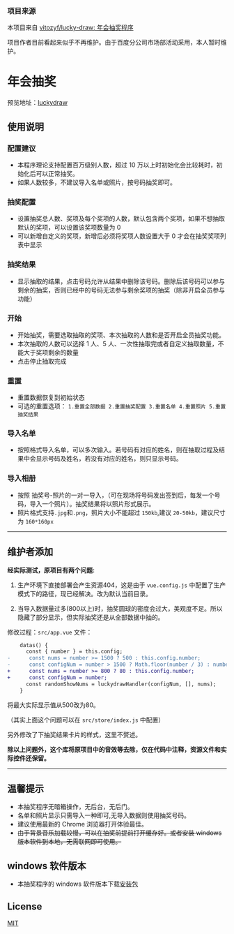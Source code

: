 ### 项目来源

本项目来自 [vitozyf/lucky-draw: 年会抽奖程序](https://github.com/vitozyf/lucky-draw)

项目作者目前看起来似乎不再维护。由于百度分公司市场部活动采用，本人暂时维护。

# 年会抽奖

预览地址：[luckydraw](https://luckylottery.netlify.app/#/)

## 使用说明

### 配置建议

- 本程序理论支持配置百万级别人数，超过 10 万以上时初始化会比较耗时，初始化后可以正常抽奖。
- 如果人数较多，不建议导入名单或照片，按号码抽奖即可。

### 抽奖配置

- 设置抽奖总人数、奖项及每个奖项的人数，默认包含两个奖项，如果不想抽取默认的奖项，可以设置该奖项数量为 0
- 可以新增自定义的奖项，新增后必须将奖项人数设置大于 0 才会在抽奖奖项列表中显示

### 抽奖结果

- 显示抽取的结果，点击号码允许从结果中删除该号码。删除后该号码可以参与剩余的抽奖，否则已经中的号码无法参与剩余奖项的抽奖（除非开启全员参与功能）

### 开始

- 开始抽奖，需要选取抽取的奖项、本次抽取的人数和是否开启全员抽奖功能。
- 本次抽取的人数可以选择 1 人、5 人、一次性抽取完或者自定义抽取数量，不能大于奖项剩余的数量
- 点击停止抽取完成

### 重置

- 重置数据恢复到初始状态
- 可选的重置选项：
  `1.重置全部数据 2.重置抽奖配置 3.重置名单 4.重置照片 5.重置抽奖结果`

### 导入名单

- 按照格式导入名单，可以多次输入。若号码有对应的姓名，则在抽取过程及结果中会显示号码及姓名，若没有对应的姓名，则只显示号码。

### 导入相册

- 按照 抽奖号-照片的一对一导入，（可在现场将号码发出签到后，每发一个号码，导入一个照片）。抽奖结果将以照片形式展示。
- 照片格式支持`.jpg`和`.png`，照片大小不能超过 `150kb`,建议 `20-50kb`，建议尺寸为 `160*160px`

---
## 维护者添加

**经实际测试，原项目有两个问题:**

1. 生产环境下直接部署会产生资源404，这是由于 `vue.config.js` 中配置了生产模式下的路径，现已经解决。改为默认当前目录。

2. 当导入数据量过多(800以上)时，抽奖圆球的密度会过大，美观度不足。所以隐藏了部分显示，但实际抽奖还是从全部数据中抽的。

  修改过程：`src/app.vue` 文件：

  ```diff
      datas() {
        const { number } = this.config;
  -      const nums = number >= 1500 ? 500 : this.config.number;
  -      const configNum = number > 1500 ? Math.floor(number / 3) : number;
  +      const nums = number >= 800 ? 80 : this.config.number;
  +      const configNum = number;
        const randomShowNums = luckydrawHandler(configNum, [], nums);
      }
  ```
  将最大实际显示值从500改为80。

（其实上面这个问题可以在 `src/store/index.js` 中配置）

另外修改了下抽奖结果卡片的样式，这里不赘述。

**除以上问题外，这个库将原项目中的音效等去除，仅在代码中注释，资源文件和实际控件还保留。**

---
## 温馨提示

- 本抽奖程序无暗箱操作，无后台，无后门。
- 名单和照片显示只需导入一种即可,无导入数据则使用抽奖号码。
- 建议使用最新的 Chrome 浏览器打开体验最佳。
- <del>由于背景音乐加载较慢，可以在抽奖前提前打开缓存好。或者安装 windows 版本软件到本地，无需联网即可使用。</del>

## windows 软件版本

- 本抽奖程序的 windows 软件版本下载[安装包](https://github.com/vitozyf/lucky-draw/releases)

## License

[MIT](https://choosealicense.com/licenses/mit/)
